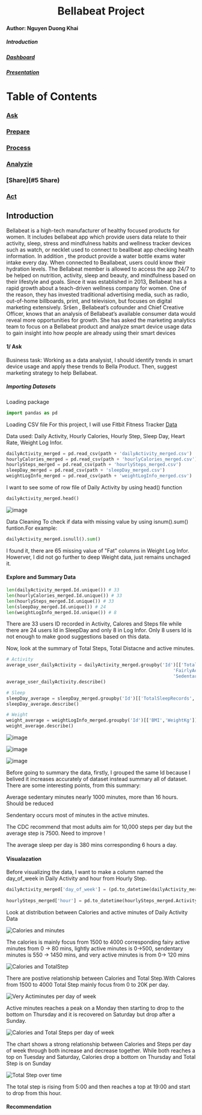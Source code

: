 <h1 align="center">Bellabeat Project</h1>

#### Author: Nguyen Duong Khai

##### Introduction

##### [Dashboard]()

##### [Presentation]()


# Table of Contents 

### [Ask](#1-Ask)
### [Prepare](#2-Prepare)
### [Process](#3-Process)
### [Analyzie](#4-Analyze)
### [Share](#5 Share)
### [Act](#6-Act)

## Introduction

Bellabeat is a high-tech manufacturer of healthy focused products for women. It includes bellabeat app which provide users data relate to their activity, sleep, stress and mindfulness habits and wellness tracker devices such as watch, or necklet used to connect to beallbeat app checking health information. In addition , the product provide a water bottle exams water intake every day. When connected to Beallabeat, users could know their hydration levels. The Bellabeat member is allowed to access the app  24/7 to be helped on nutrition, activity, sleep and beauty, and mindfulness based on their lifestyle and goals. Since it was established in 2013, Bellabeat has a rapid growth about a teach-driven wellness company for women. One of the reason, they has invested traditional advertising media, such as radio, out-of-home billboards, print, and television, but focuses on digital marketing extensively. Sršen , Bellabeat’s cofounder and Chief Creative Officer, knows that an analysis of Bellabeat’s available consumer data would reveal more opportunities for growth. She has asked the marketing analytics team to focus on a Bellabeat product and analyze smart device usage data to gain insight into how people are already using their smart devices

#### 1/ Ask
Business task: Working as a data analysist, I should identify trends in smart device usage and apply these trends to Bella Product. Then, suggest marketing strategy to help Bellabeat.

##### Importing Datasets 
Loading package

``` Python
import pandas as pd
```
Loading CSV file
 For this project, I will use Fitbit Fitness Tracker [Data](https://www.kaggle.com/arashnic/fitbit)
 
Data used: Daily Activity, Hourly Calories, Hourly Step, Sleep Day, Heart Rate, Weight Log Infor.

``` Python
dailyActivity_merged = pd.read_csv(path + 'dailyActivity_merged.csv')
hourlyCalories_merged = pd.read_csv(path + 'hourlyCalories_merged.csv')
hourlySteps_merged = pd.read_csv(path + 'hourlySteps_merged.csv')
sleepDay_merged = pd.read_csv(path + 'sleepDay_merged.csv')
weightLogInfo_merged = pd.read_csv(path + 'weightLogInfo_merged.csv')
```
I want to see some of row file of Daily Activity by using head() function
``` Python
dailyActivity_merged.head()
```
![image](https://user-images.githubusercontent.com/58326661/158985838-2aee9f07-a6fc-44f4-887a-e46f3ecf15ca.png)

Data Cleaning
To check if data with missing value by using isnum().sum() funtion.For example:
```Python
dailyActivity_merged.isnull().sum()
```
I found it, there are 65 missing value of "Fat" columns in Weight Log Infor. Howerver, I did not go further to deep Weight data, just remains unchaged it.

#### Explore and Summary Data
```Python
len(dailyActivity_merged.Id.unique()) # 33
len(hourlyCalories_merged.Id.unique()) # 33
len(hourlySteps_merged.Id.unique()) # 33
len(sleepDay_merged.Id.unique()) # 24
len(weightLogInfo_merged.Id.unique()) # 8
```
There are 33 users ID recorded in Activity, Calores and Steps file while there are 24 users Id in SleepDay and only 8 in Log Infor. Only 8 users Id is not enough to make good suggestions based on this data.




Now, look at the summary of Total Steps, Total Distacne and active minutes.
``` Python
# Activity
average_user_dailyActivity = dailyActivity_merged.groupby('Id')[['TotalSteps','TotalDistance','VeryActiveMinutes',
                                                              'FairlyActiveMinutes','LightlyActiveMinutes',
                                                              'SedentaryMinutes','Calories']].mean()
average_user_dailyActivity.describe()

# Sleep
sleepDay_average = sleepDay_merged.groupby('Id')[['TotalSleepRecords', 'TotalMinutesAsleep','TotalTimeInBed']].mean()
sleepDay_average.describe()

# Weight
weight_average = weightLogInfo_merged.groupby('Id')[['BMI','WeightKg']].mean()
weight_average.describe()
```
 
 ![image](https://user-images.githubusercontent.com/58326661/159144048-cf502323-33e2-407a-b09b-79ee307fc4a9.png)
 
 ![image](https://user-images.githubusercontent.com/58326661/159145511-14ce2240-7a08-49be-af3e-979f5ae034a7.png)
 
 ![image](https://user-images.githubusercontent.com/58326661/159144152-3c4c49e3-08b5-418a-a915-80414fc90675.png)     


Before going to summary the data, firstly, I grouped the same Id because I belived it increases accurately of dataset instead summary all of dataset.
There are some interesting points, from this summary:

 Average sedentary minutes nearly 1000 minutes, more than 16 hours. Should be reduced

 Sendentary occurs most of minutes in the active minutes.

 The CDC recommend that most adults aim for 10,000 steps per day but the average step is 7500. Need to improve !

 The average sleep per day is 380 mins corresponding 6 hours a day. 


#### Visualazation

Before visualizing the data, I want to make a column named the day_of_week in Daily Activity and hour from Hourly Step.
```Python
dailyActivity_merged['day_of_week'] = (pd.to_datetime(dailyActivity_merged.ActivityDate)
                                                                          .dt.dayofweek) 
hourlySteps_merged['hour'] = pd.to_datetime(hourlySteps_merged.ActivityHour).dt.hour
```

Look at distribution between Calories and active minutes of Daily Activity Data

![Calories and minutes](https://user-images.githubusercontent.com/58326661/159021203-ff84030d-a172-40c1-84ee-3ca1906a0394.png)


The calories is mainly focus from 1500 to 4000 corresponding fairy active minutes from 0 -> 80 mins, lightly active minutes is 0->500, sendentary minutes is 550 -> 1450 mins, and very active minutes is from 0-> 120 mins 

![Calories and TotalStep](https://user-images.githubusercontent.com/58326661/159027233-50c27c0b-d99f-4903-867b-58eb66cf2a60.png)

There are postive relationship between Calories and Total Step.With Calores from 1500 to 4000 Total Step mainly focus from 0 to 20K per day.

![Very Actiminutes per day of week](https://user-images.githubusercontent.com/58326661/159218449-825019d3-30d3-4ff5-bb57-fb84d9572fe6.png)

Active minutes reaches a peak on a Monday then starting to drop to the bottom on Thursday and it is recovered on Saturday but drop after a Sunday.

![Calories and Total Steps per day of week](https://user-images.githubusercontent.com/58326661/159219155-fe6c48dd-9a0c-4e9d-8165-ed0810e549d1.png)

The chart shows a strong relationship between Calories and Steps per day of week through both increase and decrease together. While both reaches a top on Tuesday and Saturday, Calories drop a bottom on Thursday and Total Step is on Sunday


![Total Step  over time](https://user-images.githubusercontent.com/58326661/159219240-d8dae87b-0bae-4302-a144-8f6fab5b6068.png)

The total step is rising from 5:00 and then reaches a top at 19:00 and start to drop from this hour.

#### Recommendation



